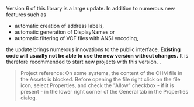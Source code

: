 Version 6 of this library is a large update. In addition to numerous new features such as
- automatic creation of address labels,
- automatic generation of DisplayNames or
- automatic filtering of VCF files with ANSI encoding,

the update brings numerous innovations to the public interface. **Existing code will usually not be able to use the new version without changes.** It is therefore recommended to start new projects with this version.
.
>Project reference: On some systems, the content of the CHM file in the Assets is blocked. Before opening the file right click on the file icon, select Properties, and check the "Allow" checkbox - if it is present - in the lower right corner of the General tab in the Properties dialog.